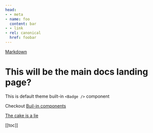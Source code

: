 ```yaml
---
head:
- - meta
- name: foo
  content: bar
- - link
- rel: canonical
  href: foobar
---
```


[Markdown](./markdown.md)

# This will be the main docs landing page?

This is default theme built-in `<Badge />` component <Badge text="demo" />

Checkout [Buil-in components](https://v2.vuepress.vuejs.org/reference/components.html)

[The cake is a lie](./new-page-test.md)

[[toc]]